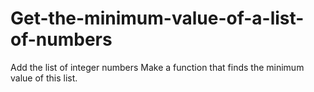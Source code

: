 # Get-the-minimum-value-of-a-list-of-numbers
Add the list of integer numbers  Make a function that finds the minimum value of this list.
